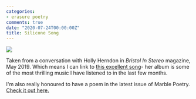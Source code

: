 ```yaml
---
categories:
- erasure poetry
comments: true
date: "2020-07-24T00:00:00Z"
title: Silicone Song
---
```

<img src="/assets/images/articles/ai.jpeg" class="responsive"><br>

Taken from a conversation with Holly Herndon in *Bristol In Stereo* magazine, May 2019. Which means I can link to [this excellent song](https://youtu.be/r4sROgbaeOs)- her album is some of the most thrilling music I have listened to in the last few months.

I'm also really honoured to have a poem in the latest issue of Marble Poetry. [Check it out here.](http://marblepoetry.com/product/issue-7/)
